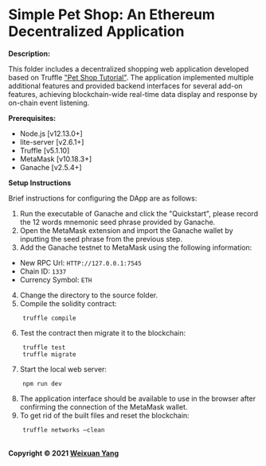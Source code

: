 # Simple Pet Shop: An Ethereum Decentralized Application

<b>Description:</b><br>

This folder includes a decentralized shopping web application developed based on Truffle ["Pet Shop Tutorial"](https://trufflesuite.com/guides/pet-shop/). The application implemented multiple additional features and provided backend interfaces for several add-on features, achieving blockchain-wide real-time data display and response by on-chain event listening.

<b>Prerequisites:</b>
- Node.js [v12.13.0+] <br>
- lite-server [v2.6.1+] <br>
- Truffle [v5.1.10] <br>
- MetaMask [v10.18.3+] <br>
- Ganache [v2.5.4+] <br>

<b>Setup Instructions</b>

Brief instructions for configuring the DApp are as follows:<br>
1) Run the executable of Ganache and click the "Quickstart", please record the 12 words mnemonic seed phrase provided by Ganache.
2) Open the MetaMask extension and import the Ganache wallet by inputting the seed phrase from the previous step.
3) Add the Ganache testnet to MetaMask using the following information:
- New RPC Url: `HTTP://127.0.0.1:7545` <br>
- Chain ID: `1337` <br>
- Currency Symbol: `ETH` <br>
4) Change the directory to the source folder.
5) Compile the solidity contract:
```
    truffle compile
```
6) Test the contract then migrate it to the blockchain:
```
    truffle test
    truffle migrate
```
7) Start the local web server:
```
    npm run dev
```
8) The application interface should be available to use in the browser after confirming the connection of the MetaMask wallet.
9) To get rid of the built files and reset the blockchain:
```
    truffle networks –clean
```

<br><b>Copyright © 2021 [Weixuan Yang](https://www.linkedin.com/in/weixuanyang/)</b>
